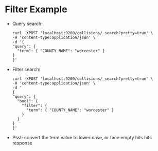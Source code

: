 # Filter Example

* Query search:
  ```
  curl -XPOST 'localhost:9200/collisions/_search?pretty=true' \
  -H 'content-type:application/json' \
  -d '{
  "query": {
    "term": { "COUNTY_NAME": "worcester" }
  }
  }'
  ```
* Filter search:
  ```
  curl -XPOST 'localhost:9200/collisions/_search?pretty=true' \
  -H 'content-type:application/json' \
  -d '
  {
  "query": {
    "bool": {
      "filter": {
        "term": { "COUNTY_NAME": "worcester" }
      }
    }
  }
  }'
  ```
* Psst: convert the term value to lower case, or face empty hits.hits response



